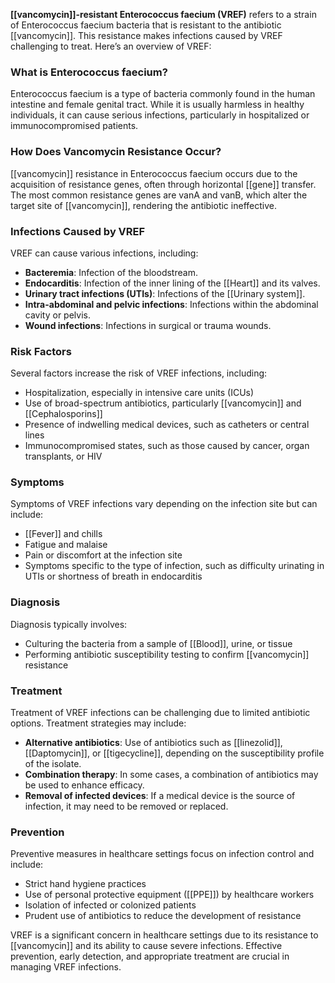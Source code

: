 **[[vancomycin]]-resistant Enterococcus faecium (VREF)** refers to a strain of Enterococcus faecium bacteria that is resistant to the antibiotic [[vancomycin]]. This resistance makes infections caused by VREF challenging to treat. Here’s an overview of VREF:

### What is Enterococcus faecium?
Enterococcus faecium is a type of bacteria commonly found in the human intestine and female genital tract. While it is usually harmless in healthy individuals, it can cause serious infections, particularly in hospitalized or immunocompromised patients.

### How Does Vancomycin Resistance Occur?
[[vancomycin]] resistance in Enterococcus faecium occurs due to the acquisition of resistance genes, often through horizontal [[gene]] transfer. The most common resistance genes are vanA and vanB, which alter the target site of [[vancomycin]], rendering the antibiotic ineffective.

### Infections Caused by VREF
VREF can cause various infections, including:
- **Bacteremia**: Infection of the bloodstream.
- **Endocarditis**: Infection of the inner lining of the [[Heart]] and its valves.
- **Urinary tract infections (UTIs)**: Infections of the [[Urinary system]].
- **Intra-abdominal and pelvic infections**: Infections within the abdominal cavity or pelvis.
- **Wound infections**: Infections in surgical or trauma wounds.

### Risk Factors
Several factors increase the risk of VREF infections, including:
- Hospitalization, especially in intensive care units (ICUs)
- Use of broad-spectrum antibiotics, particularly [[vancomycin]] and [[Cephalosporins]]
- Presence of indwelling medical devices, such as catheters or central lines
- Immunocompromised states, such as those caused by cancer, organ transplants, or HIV

### Symptoms
Symptoms of VREF infections vary depending on the infection site but can include:
- [[Fever]] and chills
- Fatigue and malaise
- Pain or discomfort at the infection site
- Symptoms specific to the type of infection, such as difficulty urinating in UTIs or shortness of breath in endocarditis

### Diagnosis
Diagnosis typically involves:
- Culturing the bacteria from a sample of [[Blood]], urine, or tissue
- Performing antibiotic susceptibility testing to confirm [[vancomycin]] resistance

### Treatment
Treatment of VREF infections can be challenging due to limited antibiotic options. Treatment strategies may include:
- **Alternative antibiotics**: Use of antibiotics such as [[linezolid]], [[Daptomycin]], or [[tigecycline]], depending on the susceptibility profile of the isolate.
- **Combination therapy**: In some cases, a combination of antibiotics may be used to enhance efficacy.
- **Removal of infected devices**: If a medical device is the source of infection, it may need to be removed or replaced.

### Prevention
Preventive measures in healthcare settings focus on infection control and include:
- Strict hand hygiene practices
- Use of personal protective equipment ([[PPE]]) by healthcare workers
- Isolation of infected or colonized patients
- Prudent use of antibiotics to reduce the development of resistance

VREF is a significant concern in healthcare settings due to its resistance to [[vancomycin]] and its ability to cause severe infections. Effective prevention, early detection, and appropriate treatment are crucial in managing VREF infections.
